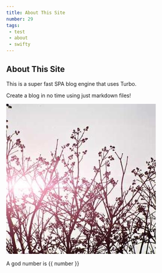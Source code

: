 ```yaml
---
title: About This Site
number: 29
tags: 
 - test
 - about
 - swifty
---
```


## About This Site

This is a super fast SPA blog engine that uses Turbo.

Create a blog in no time using just markdown files!

![Relaxing plants](images/test.jpg)


A god number is {{ number }}